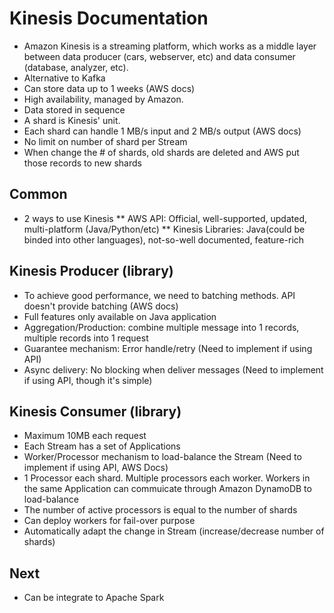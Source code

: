 # Kinesis Documentation
* Amazon Kinesis is a streaming platform, which works as a middle layer between data producer (cars, webserver, etc) and data consumer (database, analyzer, etc).
* Alternative to Kafka
* Can store data up to 1 weeks (AWS docs)
* High availability, managed by Amazon.
* Data stored in sequence
* A shard is Kinesis' unit.
* Each shard can handle 1 MB/s input and 2 MB/s output (AWS docs)
* No limit on number of shard per Stream
* When change the # of shards, old shards are deleted and AWS put those records to new shards

## Common
* 2 ways to use Kinesis
** AWS API: Official, well-supported, updated, multi-platform (Java/Python/etc)
** Kinesis Libraries: Java(could be binded into other languages), not-so-well documented, feature-rich

## Kinesis Producer (library)
* To achieve good performance, we need to batching methods. API doesn't provide batching (AWS docs)
* Full features only available on Java application
* Aggregation/Production: combine multiple message into 1 records, multiple records into 1 request
* Guarantee mechanism: Error handle/retry (Need to implement if using API)
* Async delivery: No blocking when deliver messages (Need to implement if using API, though it's simple)

## Kinesis Consumer (library)
* Maximum 10MB each request
* Each Stream has a set of Applications
* Worker/Processor mechanism to load-balance the Stream (Need to implement if using API, AWS Docs)
* 1 Processor each shard. Multiple processors each worker. Workers in the same Application can commuicate through Amazon DynamoDB to load-balance
* The number of active processors is equal to the number of shards
* Can deploy workers for fail-over purpose
* Automatically adapt the change in Stream (increase/decrease number of shards)

## Next
* Can be integrate to Apache Spark
